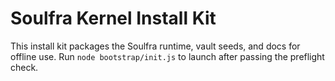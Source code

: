 # Soulfra Kernel Install Kit

This install kit packages the Soulfra runtime, vault seeds, and docs for offline use. Run `node bootstrap/init.js` to launch after passing the preflight check.
